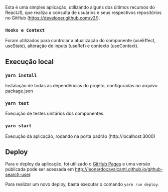 
Esta é uma simples aplicação, utilizando alguns dos últimos recursos do ReactJS, que realiza a consulta de usuários e seus respectivos repositórios no GitHub (https://developer.github.com/v3/).

### `Hooks e Context`
Foram utilizados para controlar a atualização do componente (useEffect, useState), alteração de inputs (useRef) e contexto (useContext).

## Execução local

### `yarn install`
 
Instalação de todas as dependências do projeto, configuradas no arquivo package.json

### `yarn test`

Execução de testes unitários dos componentes.  

### `yarn start`

  Execução da aplicação, rodando na porta padrão (http://localhost:3000)
  
## Deploy
Para o deploy da aplicação, foi utilizado o [GitHub Pages](https://pages.github.com/) e uma versão publicada pode ser acessada em http://leonardocavalcanti.github.io/github-search-user.

Para realizar um novo deploy, basta executar o comando `yarn run deploy`.
